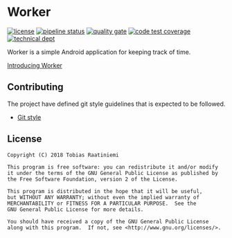 # Worker

[![license](https://img.shields.io/badge/license-GPLv2-blue.svg)](https://www.gnu.org/licenses/old-licenses/gpl-2.0.txt)
[![pipeline status](https://gitlab.com/raatiniemi/worker/badges/master/pipeline.svg)](https://gitlab.com/raatiniemi/worker/commits/master)
[![quality gate](https://sonarcloud.io/api/project_badges/measure?project=me.raatiniemi.worker&metric=alert_status)](https://sonarcloud.io/dashboard?id=me.raatiniemi.worker)
[![code test coverage](https://sonarcloud.io/api/project_badges/measure?project=me.raatiniemi.worker&metric=coverage)](https://sonarcloud.io/dashboard?id=me.raatiniemi.worker)
[![technical dept](https://sonarcloud.io/api/project_badges/measure?project=me.raatiniemi.worker&metric=sqale_index)](https://sonarcloud.io/dashboard?id=me.raatiniemi.worker)

Worker is a simple Android application for keeping track of time.

[Introducing Worker](http://raatiniemi.me/thoughts/introducing-worker/)

## Contributing

The project have defined git style guidelines that is expected to be followed.

* [Git style](https://github.com/agis-/git-style-guide)

## License

```
Copyright (C) 2018 Tobias Raatiniemi

This program is free software: you can redistribute it and/or modify
it under the terms of the GNU General Public License as published by
the Free Software Foundation, version 2 of the License.

This program is distributed in the hope that it will be useful,
but WITHOUT ANY WARRANTY; without even the implied warranty of
MERCHANTABILITY or FITNESS FOR A PARTICULAR PURPOSE.  See the
GNU General Public License for more details.

You should have received a copy of the GNU General Public License
along with this program.  If not, see <http://www.gnu.org/licenses/>.
```
